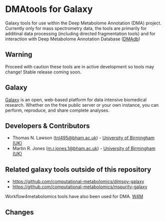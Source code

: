 DMAtools for Galaxy
========================
Galaxy tools for use within the Deep Metabolome Annotation (DMA) project. Currently only for mass spectrometry data, the tools are primarily for additinal data processing (including directed fragmentation tools) and for interaction with Deep Metabolome Annotation Database ([DMAdb](https://github.com/computational-metabolomics/dmadb))

Warning
------
Proceed with caution these tools are in active development so tools may change! Stable release coming soon.

Galaxy
------
[Galaxy](https://galaxyproject.org/) is an open, web-based platform for data intensive biomedical research. Whether on the free public server or your own instance, you can perform, reproduce, and share complete analyses. 


Developers & Contributors
-------------------------
 - Thomas N. Lawson (tnl495@bham.ac.uk) - [University of Birmingham (UK)](http://www.birmingham.ac.uk/index.aspx) 
 - Martin R. Jones (m.r.jones.1@bham.ac.uk) - [University of Birmingham (UK)](http://www.birmingham.ac.uk/index.aspx)

Related galaxy tools outside of this repository
-------------------------
 -  https://github.com/computational-metabolomics/dimspy-galaxy
 -  https://github.com/computational-metabolomics/mspurity-galaxy

Workflow4metabolomics tools have also been used for DMA. [W4M](http://workflow4metabolomics.org/)



Changes
-------


